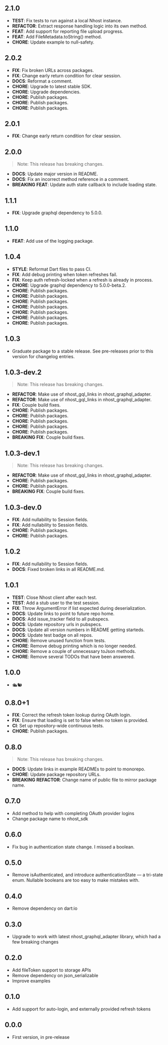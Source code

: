 ## 2.1.0

 - **TEST**: Fix tests to run against a local Nhost instance.
 - **REFACTOR**: Extract response handling logic into its own method.
 - **FEAT**: Add support for reporting file upload progress.
 - **FEAT**: Add FileMetadata.toString() method.
 - **CHORE**: Update example to null-safety.

## 2.0.2

 - **FIX**: Fix broken URLs across packages.
 - **FIX**: Change early return condition for clear session.
 - **DOCS**: Reformat a comment.
 - **CHORE**: Upgrade to latest stable SDK.
 - **CHORE**: Upgrade dependencies.
 - **CHORE**: Publish packages.
 - **CHORE**: Publish packages.
 - **CHORE**: Publish packages.

## 2.0.1

 - **FIX**: Change early return condition for clear session.

## 2.0.0

> Note: This release has breaking changes.

 - **DOCS**: Update major version in README.
 - **DOCS**: Fix an incorrect method reference in a comment.
 - **BREAKING** **FEAT**: Update auth state callback to include loading state.

## 1.1.1

 - **FIX**: Upgrade graphql dependency to 5.0.0.

## 1.1.0

 - **FEAT**: Add use of the logging package.

## 1.0.4

 - **STYLE**: Reformat Dart files to pass CI.
 - **FIX**: Add debug printing when token refreshes fail.
 - **FIX**: Keep auth refresh-locked when a refresh is already in process.
 - **CHORE**: Upgrade graphql dependency to 5.0.0-beta.2.
 - **CHORE**: Publish packages.
 - **CHORE**: Publish packages.
 - **CHORE**: Publish packages.
 - **CHORE**: Publish packages.
 - **CHORE**: Publish packages.
 - **CHORE**: Publish packages.
 - **CHORE**: Publish packages.

## 1.0.3

 - Graduate package to a stable release. See pre-releases prior to this version for changelog entries.

## 1.0.3-dev.2

> Note: This release has breaking changes.

 - **REFACTOR**: Make use of nhost_gql_links in nhost_graphql_adapter.
 - **REFACTOR**: Make use of nhost_gql_links in nhost_graphql_adapter.
 - **FIX**: Couple build fixes.
 - **CHORE**: Publish packages.
 - **CHORE**: Publish packages.
 - **CHORE**: Publish packages.
 - **CHORE**: Publish packages.
 - **CHORE**: Publish packages.
 - **BREAKING** **FIX**: Couple build fixes.

## 1.0.3-dev.1

> Note: This release has breaking changes.

 - **REFACTOR**: Make use of nhost_gql_links in nhost_graphql_adapter.
 - **CHORE**: Publish packages.
 - **CHORE**: Publish packages.
 - **BREAKING** **FIX**: Couple build fixes.

## 1.0.3-dev.0

 - **FIX**: Add nullability to Session fields.
 - **FIX**: Add nullability to Session fields.
 - **CHORE**: Publish packages.
 - **CHORE**: Publish packages.

## 1.0.2

 - **FIX**: Add nullability to Session fields.
 - **DOCS**: Fixed broken links in all README.md.

## 1.0.1

 - **TEST**: Close Nhost client after each test.
 - **TEST**: Add a stub user to the test session.
 - **FIX**: Throw ArgumentError if list expected during deserialization.
 - **DOCS**: Update links to point to future repo home.
 - **DOCS**: Add issue_tracker field to all pubspecs.
 - **DOCS**: Update repository urls in pubspecs.
 - **DOCS**: Update all version numbers in README getting starteds.
 - **DOCS**: Update test badge on all repos.
 - **CHORE**: Remove unused function from tests.
 - **CHORE**: Remove debug printing which is no longer needed.
 - **CHORE**: Remove a couple of unnecessary toJson methods.
 - **CHORE**: Remove several TODOs that have been answered.

## 1.0.0

 - 🛳🐿

## 0.8.0+1

 - **FIX**: Correct the refresh token lookup during OAuth login.
 - **FIX**: Ensure that loading is set to false when no token is provided.
 - **CI**: Set up repository-wide continuous tests.
 - **CHORE**: Publish packages.

## 0.8.0

> Note: This release has breaking changes.

 - **DOCS**: Update links in example READMEs to point to monorepo.
 - **CHORE**: Update package repository URLs.
 - **BREAKING** **REFACTOR**: Change name of public file to mirror package name.

## 0.7.0

- Add method to help with completing OAuth provider logins
- Change package name to nhost_sdk

## 0.6.0

- Fix bug in authentication state change. I missed a boolean.

## 0.5.0

- Remove isAuthenticated, and introduce authenticationState — a tri-state enum.
  Nullable booleans are too easy to make mistakes with.

## 0.4.0

- Remove dependency on dart:io

## 0.3.0

- Upgrade to work with latest nhost_graphql_adapter library, which had a few
  breaking changes

## 0.2.0

- Add fileToken support to storage APIs
- Remove dependency on json_serializable
- Improve examples

## 0.1.0

- Add support for auto-login, and externally provided refresh tokens

## 0.0.0

- First version, in pre-release
